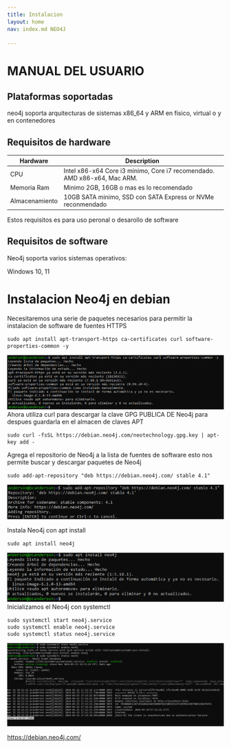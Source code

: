 ```yaml
---
title: Instalacion
layout: home
nav: index.md NEO4J

---
```

# MANUAL DEL USUARIO
## Plataformas soportadas
neo4j soporta arquitecturas de sistemas x86_64 y ARM en fisico, virtual o y en contenedores
## Requisitos de hardware
| Hardware       | Description                                                              |
|----------------|--------------------------------------------------------------------------|
| CPU            | Intel x86-x64 Core i3 minimo, Core i7 recomendado. AMD x86-x64, Mac ARM. |
| Memoria Ram    | Minimo 2GB, 16GB o mas es lo recomendado                                 |
| Almacenamiento | 10GB SATA minimo, SSD con SATA Express or NVMe reconmendado              |

Estos requisitos es para uso peronal o desarollo de software
## Requisitos de software
Neo4j soporta varios sistemas operativos: 



Windows 10, 11
# Instalacion Neo4j en debian
Necesitaremos una serie de paquetes necesarios para permitir la instalacion de software de fuentes HTTPS

```
sudo apt install apt-transport-https ca-certificates curl software-properties-common -y
```
![](imagenes/instalacion/1.png)
Ahora utiliza curl para descargar la clave GPG PUBLICA DE Neo4j para despues guardarla en el almacen de claves APT
```
sudo curl -fsSL https://debian.neo4j.com/neotechnology.gpg.key | apt-key add -
```

Agrega el repositorio  de Neo4j a la lista de fuentes de software esto nos permite buscar y descargar paquetes de Neo4j
```
sudo add-apt-repository "deb https://debian.neo4j.com/ stable 4.1"
```
![](imagenes/instalacion/4.png)

Instala Neo4j con apt install
```
sudo apt install neo4j
```
![](imagenes/instalacion/2.png)
Inicializamos el Neo4j con systemctl
```
sudo systemctl start neo4j.service
sudo systemctl enable neo4j.service
sudo systemctl status neo4j.service
```
![](imagenes/instalacion/3.png)











https://debian.neo4j.com/